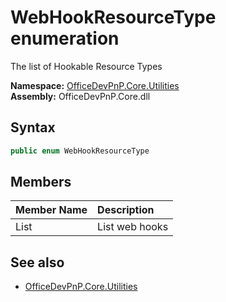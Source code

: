 # WebHookResourceType  enumeration
The list of Hookable Resource Types  

**Namespace:** [OfficeDevPnP.Core.Utilities](OfficeDevPnP.Core.Utilities.md)  
**Assembly:** OfficeDevPnP.Core.dll  
## Syntax
```C#
public enum WebHookResourceType
```
## Members
|**Member Name**|**Description**|
|:-----|:-----|
| List | List web hooks

## See also
- [OfficeDevPnP.Core.Utilities](OfficeDevPnP.Core.Utilities.md)
